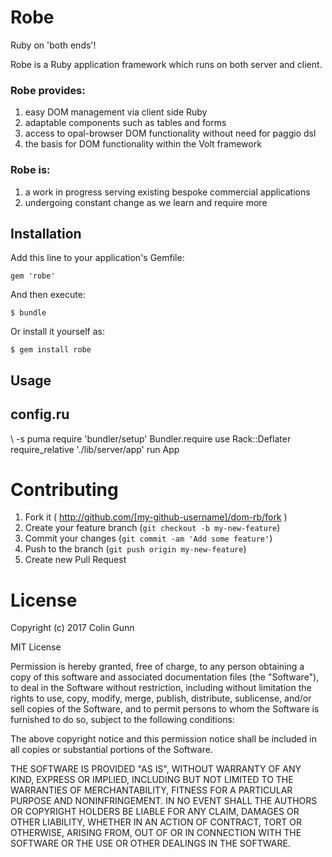 # Robe

Ruby on 'both ends'! 

Robe is a Ruby application framework which runs on both server and client.  

### Robe provides:

1. easy DOM management via client side Ruby
1. adaptable components such as tables and forms 
1. access to opal-browser DOM functionality without need for paggio dsl
1. the basis for DOM functionality within the Volt framework 

### Robe is:

1. a work in progress serving existing bespoke commercial applications
1. undergoing constant change as we learn and require more  
  
## Installation

Add this line to your application's Gemfile:

    gem 'robe'

And then execute:

    $ bundle

Or install it yourself as:

    $ gem install robe


## Usage

## config.ru
\ -s puma
require 'bundler/setup'
Bundler.require
use Rack::Deflater
require_relative './lib/server/app'
run App

Contributing
============

1. Fork it ( http://github.com/[my-github-username]/dom-rb/fork )
2. Create your feature branch (`git checkout -b my-new-feature`)
3. Commit your changes (`git commit -am 'Add some feature'`)
4. Push to the branch (`git push origin my-new-feature`)
5. Create new Pull Request

License
=======

Copyright (c) 2017 Colin Gunn

MIT License

Permission is hereby granted, free of charge, to any person obtaining
a copy of this software and associated documentation files (the
"Software"), to deal in the Software without restriction, including
without limitation the rights to use, copy, modify, merge, publish,
distribute, sublicense, and/or sell copies of the Software, and to
permit persons to whom the Software is furnished to do so, subject to
the following conditions:

The above copyright notice and this permission notice shall be
included in all copies or substantial portions of the Software.

THE SOFTWARE IS PROVIDED "AS IS", WITHOUT WARRANTY OF ANY KIND,
EXPRESS OR IMPLIED, INCLUDING BUT NOT LIMITED TO THE WARRANTIES OF
MERCHANTABILITY, FITNESS FOR A PARTICULAR PURPOSE AND
NONINFRINGEMENT. IN NO EVENT SHALL THE AUTHORS OR COPYRIGHT HOLDERS BE
LIABLE FOR ANY CLAIM, DAMAGES OR OTHER LIABILITY, WHETHER IN AN ACTION
OF CONTRACT, TORT OR OTHERWISE, ARISING FROM, OUT OF OR IN CONNECTION
WITH THE SOFTWARE OR THE USE OR OTHER DEALINGS IN THE SOFTWARE.

